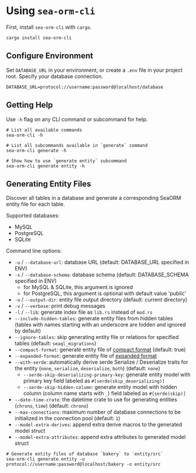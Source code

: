 # Using `sea-orm-cli`

First, install `sea-orm-cli` with `cargo`.

```shell
cargo install sea-orm-cli
```

## Configure Environment

Set `DATABASE_URL` in your environment, or create a `.env` file in your project root. Specify your database connection.

```env title=".env"
DATABASE_URL=protocol://username:password@localhost/database
```

## Getting Help

Use `-h` flag on any CLI command or subcommand for help.

```shell
# List all available commands
sea-orm-cli -h

# List all subcommands available in `generate` command
sea-orm-cli generate -h

# Show how to use `generate entity` subcommand
sea-orm-cli generate entity -h
```

## Generating Entity Files

Discover all tables in a database and generate a corresponding SeaORM entity file for each table.

Supported databases:
- MySQL
- PostgreSQL
- SQLite

Command line options:
- `-u` / `--database-url`: database URL (default: DATABASE_URL specified in ENV)
- `-s` / `--database-schema`: database schema (default: DATABASE_SCHEMA specified in ENV)
    - for MySQL & SQLite, this argument is ignored
    - for PostgreSQL, this argument is optional with default value 'public'
- `-o` / `--output-dir`: entity file output directory (default: current directory)
- `-v` / `--verbose`: print debug messages
- `-l` / `--lib`: generate index file as `lib.rs` instead of `mod.rs`
- `--include-hidden-tables`: generate entity files from hidden tables (tables with names starting with an underscore are hidden and ignored by default)
- `--ignore-tables`: skip generating entity file or relations for specified tables (default: `seaql_migrations`)
- `--compact-format`: generate entity file of [compact format](04-generate-entity/02-entity-structure.md) (default: true)
- `--expanded-format`: generate entity file of [expanded format](04-generate-entity/03-expanded-entity-structure.md)
- `--with-serde`: automatically derive serde Serialize / Deserialize traits for the entity (`none`, `serialize`, `deserialize`, `both`) (default: `none`)
    - `--serde-skip-deserializing-primary-key`: generate entity model with primary key field labeled as `#[serde(skip_deserializing)]`
    - `--serde-skip-hidden-column`: generate entity model with hidden column (column name starts with `_`) field labeled as `#[serde(skip)]`
- `--date-time-crate`: the datetime crate to use for generating entities (`chrono`, `time`) (default: `chrono`)
- `--max-connections`: maximum number of database connections to be initialized in the connection pool (default: `1`)
- `--model-extra-derives`: append extra derive macros to the generated model struct
- `--model-extra-attributes`: append extra attributes to generated model struct

```shell
# Generate entity files of database `bakery` to `entity/src`
sea-orm-cli generate entity -u protocol://username:password@localhost/bakery -o entity/src
```
